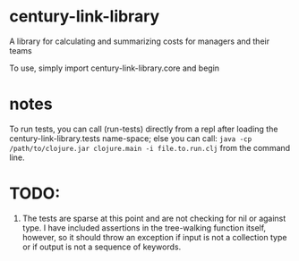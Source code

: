 # century-link-library
A library for calculating and summarizing costs for managers and their teams

To use, simply import century-link-library.core and begin

# notes
To run tests, you can call (run-tests) directly from a repl after loading the century-link-library.tests name-space; else you can call:
`java -cp /path/to/clojure.jar clojure.main -i file.to.run.clj` from the command line.

# TODO:
1. The tests are sparse at this point and are not checking for nil or against type. I have included assertions in the tree-walking function itself, however, so it should throw an exception if input is not a collection type or if output is not a sequence of keywords.

